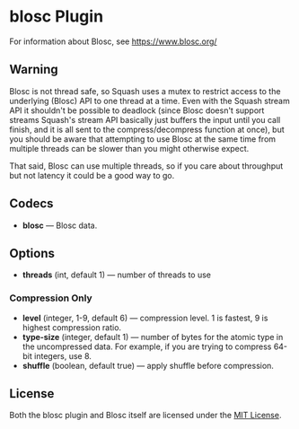 # blosc Plugin #

For information about Blosc, see https://www.blosc.org/

## Warning ##

Blosc is not thread safe, so Squash uses a mutex to restrict access to
the underlying (Blosc) API to one thread at a time.  Even with the
Squash stream API it shouldn't be possible to deadlock (since Blosc
doesn't support streams Squash's stream API basically just buffers the
input until you call finish, and it is all sent to the
compress/decompress function at once), but you should be aware that
attempting to use Blosc at the same time from multiple threads can be
slower than you might otherwise expect.

That said, Blosc can use multiple threads, so if you care about
throughput but not latency it could be a good way to go.

## Codecs ##

- **blosc** — Blosc data.

## Options ##

- **threads** (int, default 1) — number of threads to use

### Compression Only ###

- **level** (integer, 1-9, default 6) — compression level.  1 is
  fastest, 9 is highest compression ratio.
- **type-size** (integer, default 1) — number of bytes for the atomic
  type in the uncompressed data.  For example, if you are trying to
  compress 64-bit integers, use 8.
- **shuffle** (boolean, default true) — apply shuffle before
  compression.

## License ##

Both the blosc plugin and Blosc itself are licensed under the [MIT
License](http://opensource.org/licenses/MIT).